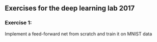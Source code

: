 ## Exercises for the deep learning lab 2017 ## 
### Exercise 1: ###
Implement a feed-forward net from scratch and train it on MNIST data

